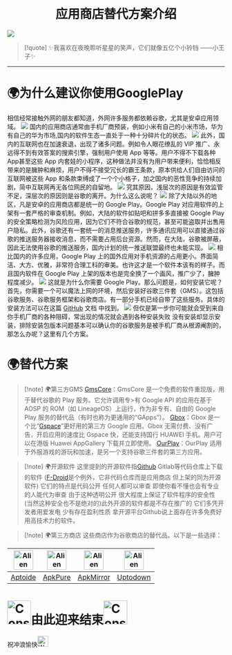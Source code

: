 # <center>应用商店替代方案介绍</center>
![](https://3acf33aa.telegraph-image-bnz.pages.dev/file/1fe204009efdf61a222c7.jpg)
>[!quote] ✨我喜欢在夜晚聆听星星的笑声，它们就像五亿个小铃铛 ——小王子✨

---
# 🌍为什么建议你使用GooglePlay
相信经常接触外网的朋友都知道，外网许多服务都依赖谷歌，尤其是安卓应用领域。
![](https://3acf33aa.telegraph-image-bnz.pages.dev/file/1c49672b4a903fa88fecf.png)
国内的应用商店通常由手机厂商预装，例如小米有自己的小米市场，华为有自己的华为市场,国内的软件生态一直处于一种十分碎片化的状态。
![](https://3acf33aa.telegraph-image-bnz.pages.dev/file/6a3142a9ae2aac49ea7de.png)
此外，国内的互联网也在加速衰退，出现了诸多问题。例如令人眼花缭乱的 VIP 推广、永远得不到有效答案的搜索引擎，强制用户使用 App 等等。用户不得不下载各种 App甚至这些 App 内套娃的小程序，这种做法并没有为用户带来便利，恰恰相反带来的是臃肿和麻烦，用户不得不接受冗长的霸王条款，原本供给人们自由访问的互联网被这些 App 和条款束缚成了一个个小格子，加之国内的恶性竞争的持续加剧，简中互联网再无各位网民的自留地。
![](https://3acf33aa.telegraph-image-bnz.pages.dev/file/c70f20cd127d19b714ee4.png)
究其原因，浅层次的原因是有效监管不足，深层次的原因则是谷歌的离开。为什么这么说呢？
![](https://3acf33aa.telegraph-image-bnz.pages.dev/file/e5589cc11f721894b5ee8.png)
除了大陆以外的地区，凡是安卓的应用商店都是统一的 Google Play。Google Play 对应用软件的上架有一套严格的审查机制。例如，大陆的软件如贴吧和拼多多直接被 Google Play 的安全策略检测为风险应用，因为它们不符合谷歌的规范，甚至可能盗取并出售用户隐私。此外，谷歌还有一套统一的消息推送服务，许多通讯应用可以直接通过谷歌的推送服务器接收消息，而不需要占用后台资源。然而，在大陆，谷歌被屏蔽，因此无法使用谷歌的推送服务，国内计划的统一推送联盟最终也未能实现。
![](https://3acf33aa.telegraph-image-bnz.pages.dev/file/f959f77abb5efafdb3b3b.png)
相比国内的许多应用，Google Play 上的国外应用对手机资源的占用更小。界面简洁、大方、优雅，非常符合理工科的审美。也许这才是一个软件本该有的样子。而且国内软件在 Google Play 上架的版本也是完全换了一个画风，推广少了，臃肿程度减少。
![](https://3acf33aa.telegraph-image-bnz.pages.dev/file/4079077ce112d0e808074.png)
这就是为什么你需要 Google Play。那么问题是，如何安装它呢？首先，你需要一个可以魔法上网的环境，然后安装好谷歌三件套（GMS）。这包括谷歌服务、谷歌服务框架和谷歌商店。有一部分手机已经自带了这些服务。具体的安装方法可以在这篇 [GitHub](https://github.com/hideuvpn/android-google-play-store) 文档 中找到。
![](https://3acf33aa.telegraph-image-bnz.pages.dev/file/bef548942c18d98cd4f09.png)
但仅是第一步你可能就会受到来自你手机厂商的各种阻碍，常出现的情况就会遇到各种安装失败 没有安装却显示安装，排除安装包版本问题基本可以确认你的谷歌服务是被手机厂商从根源阉割的，
那怎么办呢？这里有几个方案。
# 🌍替代方案
>[!note] 🌍第三方GMS
> [GmsCore](https://revanced.net/gmscore-microg)：GmsCore 是一个免费的软件重现版，用于替代谷歌的 Play 服务。它允许调用专>有 Google API 的应用在基于 AOSP 的 ROM（如 LineageOS）上运行，作为非专有、自由的 Google Play 服务的替代品（有时也称为更通用的“GApps”）。
[Gbox](https://gboxlab.com/)：Gbox 是一个比“[Gspace](https://gspaceteam.com/)”更好用的第三方 Google 应用。Gbox 无需付费、没有广告，开启应用的速度比 Gspace 快，还能支持国行 HUAWEI 手机。用户可以在港版 Huawei AppGallery 下载并立即使用。
[OurPlay](https://m.ourplay.net/)：OurPlay 适用于外服游戏的游玩和加速，是另一个支持谷歌三件套的第三方应用。

>[!note] 🌍开源软件
这里提到的开源软件指[Github](https://github.com/) Gitlab等代码仓库上下载的软件 ([F-Droid](https://f-droid.org/en/)是个例外，它非代码仓库而是应用商店 但上架的同为开源软件)  它们的特点是代码公开 任何人都可以审查 即使你看不懂也会有专业的人能代为审查 由于这种透明公开 很大程度上保证了软件程序的安全性 (当然这种安全也不是绝对的)此外开源的软件都是不存在推广的 它们多凭开发者用爱发电 少有存在盈利性质 拿开源平台Github说上面存在许多免费好用高技术力的软件。

>[!note] 🌍第三方商店
这些商店作为谷歌商店的替代品。以下是一些选择：

| <img src="https://cdn.jsdelivr.net/gh/baib-web/img/Aptoide_icon.png" alt="Alien Monster" width="45" height="45" /> | <img src="https://cdn.jsdelivr.net/gh/baib-web/img/apkpure-logo-freelogovectors.net_.png" alt="Alien Monster" width="45" height="45" /> | <img src="https://cdn.jsdelivr.net/gh/baib-web/img/RoundCorner%20(9).png" alt="Alien Monster" width="45" height="45" /> | <img src="https://cdn.jsdelivr.net/gh/baib-web/img/RoundCorner%20(10).png" alt="Alien Monster" width="45" height="45" /> |
| ------------------------------------------------------------------------------------------------------------------ | --------------------------------------------------------------------------------------------------------------------------------------- | ----------------------------------------------------------------------------------------------------------------------- | ------------------------------------------------------------------------------------------------------------------------ |
| [Aptoide](https://en.aptoide.com/)                                                                                 | [ApkPure](https://apkpure.com/cn/)                                                                                                      | [ApkMirror](https://www.apkmirror.com/)                                                                                 | [Uptodown](https://www.uptodown.com/)                                                                                    |
# <div class="flex items-center"><img src="https://flowershow.youzhidanbairu.eu.org/assets/Construction.png" alt="Construction" width="55" height="auto" class="m-0"/><span class="animate-move-bg bg-gradient-to-r from-indigo-500 via-pink-500 to-indigo-500 bg-[length:400%] bg-clip-text text-transparent">由此迎来结束</span><img src="https://flowershow.youzhidanbairu.eu.org/assets/Construction.png" alt="Construction" width="55" height="auto" class="m-0"/></div>
<div class="flex items-center">祝冲浪愉快<img src="https://flowershow.youzhidanbairu.eu.org/assets/Woman%20Surfing%20Medium-Light%20Skin%20Tone.png" alt="Woman Surfing Medium-Light Skin Tone" width="25" height="25" /></div>